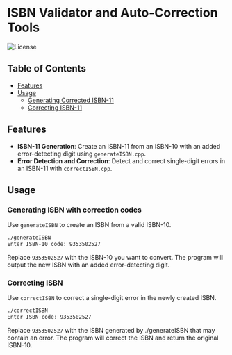 
# ISBN Validator and Auto-Correction Tools

![License](https://img.shields.io/badge/license-MIT-blue.svg)

## Table of Contents

- [Features](#features)
- [Usage](#usage)
  - [Generating Corrected ISBN-11](#generating-corrected-isbn-11)
  - [Correcting ISBN-11](#correcting-isbn-11)

## Features

- **ISBN-11 Generation**: Create an ISBN-11 from an ISBN-10 with an added error-detecting digit using `generateISBN.cpp`.
- **Error Detection and Correction**: Detect and correct single-digit errors in an ISBN-11 with `correctISBN.cpp`.

## Usage

### Generating ISBN with correction codes

Use `generateISBN` to create an ISBN from a valid ISBN-10.

```bash
./generateISBN
Enter ISBN-10 code: 9353502527
```

Replace `9353502527` with the ISBN-10 you want to convert. The program will output the new ISBN with an added error-detecting digit.

### Correcting ISBN

Use `correctISBN` to correct a single-digit error in the newly created ISBN.

```bash
./correctISBN
Enter ISBN code: 9353502527
```

Replace `9353502527` with the ISBN generated by ./generateISBN that may contain an error. The program will correct the ISBN and return the original ISBN-10.



